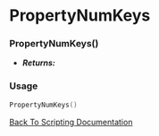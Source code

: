 # PropertyNumKeys

### PropertyNumKeys()
- ***Returns:*** 

### Usage

```Lua
PropertyNumKeys()
```


[Back To Scripting Documentation](../README.md)
